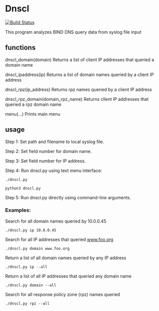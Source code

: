 # Dnscl

[![Build Status](http://jenkins.zentrader1618.com/buildStatus/icon?job=GitHub+-+mark-w-hunter%2Fdnscl%2Fdevel&style=plastic)](http://jenkins.zentrader1618.com/job/GitHub%20-%20mark-w-hunter/job/dnscl/job/devel/)
 
This program analyzes BIND DNS query data from syslog file input

## functions

dnscl_domain(domain)
    Returns a list of client IP addresses that queried a domain name
    
dnscl_ipaddress(ip)
    Returns a list of domain names queried by a client IP address
    
dnscl_rpz(ip_address)
    Returns rpz names queried by a client IP address
    
dnscl_rpz_domain(domain_rpz_name)
    Returns cllent IP addresses that queried a rpz domain name

menu(...)
    Prints main menu

## usage

Step 1: Set path and filename to local syslog file.

Step 2: Set field number for domain name.

Step 3: Set field number for IP address.

Step 4: Run dnscl.py using text menu interface:
```
./dnscl.py
``` 
```
python3 dnscl.py
```
Step 5: Run dnscl.py directly using command-line arguments.

### Examples:

Search for all domain names queried by 10.0.0.45
```
./dnscl.py ip 10.0.0.45
```
Search for all IP addresses that queried www.foo.org
```   
./dnscl.py domain www.foo.org
```
Return a list of all domain names queried by any IP address
```
./dnscl.py ip --all
```
Return a list of all IP addresses that queried any domain name
```
./dnscl.py domain --all 
```
Search for all response policy zone (rpz) names queried
```
./dnscl.py rpz --all
